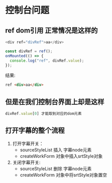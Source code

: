 # 控制台问题

## ref dom引用 正常情况是这样的

```js
<div ref="divRef">aa</div>
```

```js
const divRef = ref();
onMounted(() => {
  console.log("ref", divRef.value);
});
```

结果:

```html
ref <div>aa</div>
```

## 但是在我们控制台界面上却是这样
```js
divRef.value[0] 才能取到对应的dom元素
```

## 打开字幕的整个流程

1. 打开字幕开关：
    - sourceStyleList 插入 字幕node元素
    - createWorkForm 对象中插入srtStyle对象
2. 关闭字幕开关:
    - sourceStyleList 删除 字幕node元素
    - createWorkForm 对象中将srtStyle对象置空